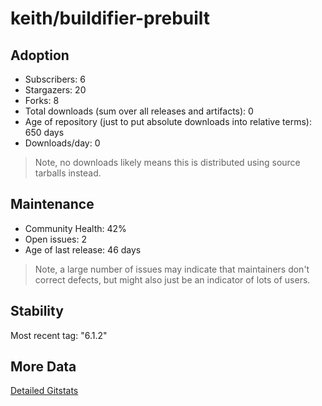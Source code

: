 # keith/buildifier-prebuilt

## Adoption

- Subscribers: 6
- Stargazers: 20
- Forks: 8
- Total downloads (sum over all releases and artifacts): 0
- Age of repository (just to put absolute downloads into relative terms): 650 days
- Downloads/day: 0

> Note, no downloads likely means this is distributed using source tarballs instead.

## Maintenance

- Community Health: 42%
- Open issues: 2
- Age of last release: 46 days

> Note, a large number of issues may indicate that maintainers don't correct defects, but might also
> just be an indicator of lots of users.

## Stability

Most recent tag: "6.1.2"

## More Data

[Detailed Gitstats](/bazel-catalog/gitstats/keith/buildifier-prebuilt)


